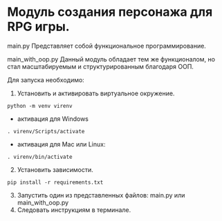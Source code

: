 # Модуль создания персонажа для RPG игры.

main.py Представляет собой функциональное программирование.

main_with_oop.py Данный модуль обладает тем же функционалом,
но стал масштабируемым и структурированным благодаря ООП.

Для запуска необходимо:
1. Установить и активировать виртуальное окружение.
```
python -m venv virenv
```
* активация для Windows
```
. virenv/Scripts/activate
```
* активация для Mac или Linux:
```
. virenv/bin/activate
```
2. Установить зависимости.
```
pip install -r requirements.txt
```
3. Запустить один из представленных файлов:
main.py или main_with_oop.py
4. Следовать инструкциям в терминале.
